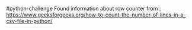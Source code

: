 #python-challenge
Found information about row counter from : https://www.geeksforgeeks.org/how-to-count-the-number-of-lines-in-a-csv-file-in-python/
